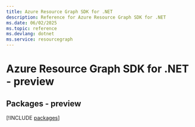 ```yaml
---
title: Azure Resource Graph SDK for .NET
description: Reference for Azure Resource Graph SDK for .NET
ms.date: 06/02/2025
ms.topic: reference
ms.devlang: dotnet
ms.service: resourcegraph
---
```

# Azure Resource Graph SDK for .NET - preview
## Packages - preview
[!INCLUDE [packages](resource-graph-index.md)]